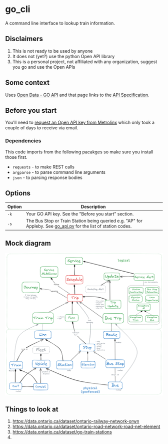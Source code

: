 # go_cli

A command line interface to lookup train information.

## Disclaimers

1. This is not ready to be used by anyone
2. It does not (yet?) use the python Open API library
3. This is a personal project, not affiliated with any organization, suggest you go and use the Open APIs

## Some context

Uses [Open Data - GO API](http://api.openmetrolinx.com/OpenDataAPI/Help/Index/en) and that page links to the [API Specification](http://api.openmetrolinx.com/OpenDataAPI/Content/API_Data_Catalogue.pdf).

## Before you start

You'll need to [request an Open API key from Metrolinx](http://api.openmetrolinx.com/OpenDataAPI/) which only took a couple of days to receive via email.

### Dependencies

This code imports from the following pacakges so make sure you install those first.

- `requests` - to make REST calls
- `argparse` - to parse command line arguments
- `json` - to parsing response bodies

## Options

Option | Description
---|---
`-k` | Your GO API key. See the "Before you start" section.
`-s` | The Bus Stop or Train Station being queried e.g. "AP" for Appleby. See [go_api.py](./go_api.py) for the list of station codes.

## Mock diagram

![](media/go_api_diagram.png)

## Things to look at

1. https://data.ontario.ca/dataset/ontario-railway-network-orwn
1. https://data.ontario.ca/dataset/ontario-road-network-road-net-element
1. https://data.ontario.ca/dataset/go-train-stations
1. 